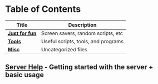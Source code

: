 # Table of Contents

| Title                  | Description                                   |
|------------------------|-----------------------------------------------|
| **[Just for fun][1]**  | Screen savers, random scripts, etc            |
| **[Tools][2]**         | Useful scripts, tools, and programs           |
| **[Misc][3]**          | Uncategorized files                           |


## [Server Help][4] - Getting started with the server + basic usage


[1]: /fun
[2]: /tools
[3]: /misc
[4]: ../gh-pages